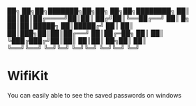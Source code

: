 ██╗    ██╗██╗███████╗██╗██╗  ██╗██╗████████╗
██║    ██║██║██╔════╝██║██║ ██╔╝██║╚══██╔══╝
██║ █╗ ██║██║█████╗  ██║█████╔╝ ██║   ██║   
██║███╗██║██║██╔══╝  ██║██╔═██╗ ██║   ██║   
╚███╔███╔╝██║██║     ██║██║  ██╗██║   ██║   
 ╚══╝╚══╝ ╚═╝╚═╝     ╚═╝╚═╝  ╚═╝╚═╝   ╚═╝   
                                            
# WifiKit
You can easily able to see the saved passwords on windows
